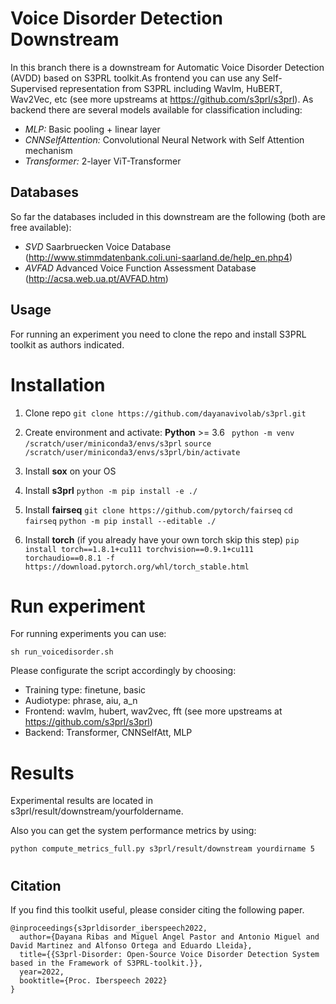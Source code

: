 # Voice Disorder Detection Downstream 

In this branch there is a downstream for Automatic Voice Disorder Detection (AVDD) based on S3PRL toolkit.As frontend you can use any Self-Supervised representation from S3PRL including Wavlm, HuBERT, Wav2Vec, etc (see more upstreams at https://github.com/s3prl/s3prl). As backend there are several models available for classification including: 
* *MLP:* Basic pooling + linear layer
* *CNNSelfAttention:* Convolutional Neural Network with Self Attention mechanism
* *Transformer:* 2-layer ViT-Transformer

## Databases 

So far the databases included in this downstream are the following (both are free available):
* *SVD* Saarbruecken Voice Database (http://www.stimmdatenbank.coli.uni-saarland.de/help_en.php4)
* *AVFAD* Advanced Voice Function Assessment Database (http://acsa.web.ua.pt/AVFAD.htm)

## Usage
For running an experiment you need to clone the repo and install S3PRL toolkit as authors indicated.

# Installation
1. Clone repo
```git clone https://github.com/dayanavivolab/s3prl.git ```

2. Create environment and activate: **Python** >= 3.6
``` python -m venv /scratch/user/miniconda3/envs/s3prl``` 
```source /scratch/user/miniconda3/envs/s3prl/bin/activate```

3. Install **sox** on your OS
4. Install **s3prl**
```python -m pip install -e ./```

5. Install **fairseq**
```git clone https://github.com/pytorch/fairseq```
```cd fairseq```
```python -m pip install --editable ./```

6. Install **torch** (if you already have your own torch skip this step)
```pip install torch==1.8.1+cu111 torchvision==0.9.1+cu111 torchaudio==0.8.1 -f https://download.pytorch.org/whl/torch_stable.html```

# Run experiment
For running experiments you can use:   
```
sh run_voicedisorder.sh 
```
Please configurate the script accordingly by choosing: 
* Training type: finetune, basic
* Audiotype: phrase, aiu, a_n
* Frontend: wavlm, hubert, wav2vec, fft (see more upstreams at https://github.com/s3prl/s3prl)
* Backend: Transformer, CNNSelfAtt, MLP

# Results
Experimental results are located in s3prl/result/downstream/yourfoldername.

Also you can get the system performance metrics by using: 
```
python compute_metrics_full.py s3prl/result/downstream yourdirname 5
```
# 

## Citation

If you find this toolkit useful, please consider citing the following paper.
```
@inproceedings{s3prldisorder_iberspeech2022,
  author={Dayana Ribas and Miguel Angel Pastor and Antonio Miguel and David Martinez and Alfonso Ortega and Eduardo Lleida},
  title={{S3prl-Disorder: Open-Source Voice Disorder Detection System based in the Framework of S3PRL-toolkit.}},
  year=2022,
  booktitle={Proc. Iberspeech 2022}
}
```
